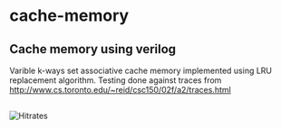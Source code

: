 # cache-memory
## Cache memory using verilog

Varible k-ways set associative cache memory implemented using LRU replacement algorithm. 
Testing done against traces from http://www.cs.toronto.edu/~reid/csc150/02f/a2/traces.html
##
![Hitrates](https://user-images.githubusercontent.com/101423816/201536892-a13fe528-437c-4a67-9cd6-2e17da6abf8f.png)
